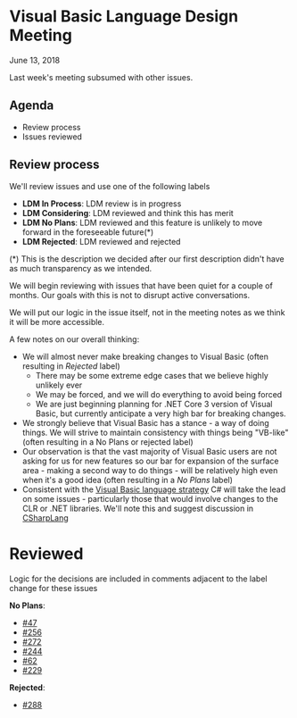 # Visual Basic Language Design Meeting

June 13, 2018

Last week's meeting subsumed with other issues.

## Agenda

* Review process
* Issues reviewed

## Review process

We'll review issues and use one of the following labels

* **LDM In Process**: LDM review is in progress
* **LDM Considering**: LDM reviewed and think this has merit
* **LDM No Plans**: LDM reviewed and this feature is unlikely to move forward in the foreseeable future(*)
* **LDM Rejected**: LDM reviewed and rejected

(*) This is the description we decided after our first description didn't have as much transparency as we intended.

We will begin reviewing with issues that have been quiet for a couple of months. Our goals with this is not to disrupt active conversations.

We will put our logic in the issue itself, not in the meeting notes as we think it will be more accessible.

A few notes on our overall thinking:

* We will almost never make breaking changes to Visual Basic (often resulting in _Rejected_ label)
  * There may be some extreme edge cases that we believe highly unlikely ever
  * We may be forced, and we will do everything to avoid being forced
  * We are just beginning planning for .NET Core 3 version of Visual Basic, but currently anticipate a very high bar for breaking changes.
* We strongly believe that Visual Basic has a stance - a way of doing things. We will strive to maintain consistency with things being "VB-like" (often resulting in a No Plans or rejected label)
* Our observation is that the vast majority of Visual Basic users are not asking for us for new features so our bar for expansion of the surface area - making a second way to do things - will be relatively high even when it's a good idea (often resulting in a _No Plans_ label)
* Consistent with the [Visual Basic language strategy](https://blogs.msdn.microsoft.com/dotnet/2017/02/01/the-net-language-strategy/) C# will take the lead on some issues - particularly those that would involve changes to the CLR or .NET libraries. We'll note this and suggest discussion in [CSharpLang](https://github.com/dotnet/csharplang)

# Reviewed

Logic for the decisions are included in comments adjacent to the label change for these issues

**No Plans**:
* [#47](https://github.com/dotnet/vblang/issues/47)
* [#256](https://github.com/dotnet/vblang/issues/256)
* [#272](https://github.com/dotnet/vblang/issues/272)
* [#244](https://github.com/dotnet/vblang/issues/244)
* [#62](https://github.com/dotnet/vblang/issues/62)
* [#229](https://github.com/dotnet/vblang/issues/229)

**Rejected**:
* [#288](https://github.com/dotnet/vblang/issues/288) 

